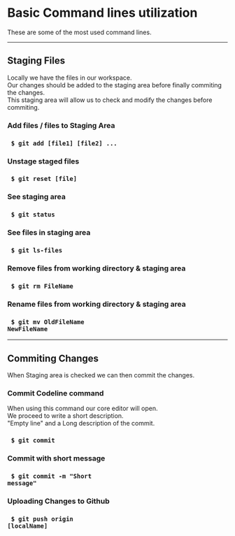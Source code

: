 # Basic Command lines utilization

These are some of the most used command lines.

---

## Staging Files

Locally we have the files in our workspace.  
Our changes should be added to the staging area before finally commiting the changes.  
This staging area will allow us to check and modify the changes before commiting.

### Add files / files to Staging Area

### <code> $ git add [file1] [file2] ... </code>

### Unstage staged files

### <code> $ git reset [file] </code>

### See staging area

### <code> $ git status </code>

### See files in staging area

### <code> $ git ls-files </code>

### Remove files from working directory & staging area

### <code> $ git rm FileName </code>

### Rename files from working directory & staging area

### <code> $ git mv OldFileName NewFileName </code>

---

## Commiting Changes

When Staging area is checked we can then commit the changes.

### Commit Codeline command

When using this command our core editor will open.  
We proceed to write a short description.  
"Empty line" and a Long description of the commit.

### <code> $ git commit </code>

### Commit with short message

### <code> $ git commit -m "Short message" </code>

### Uploading Changes to Github

### <code> $ git push origin [localName] </code>
